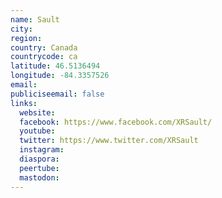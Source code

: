 ```yaml
---
name: Sault
city:
region:
country: Canada
countrycode: ca
latitude: 46.5136494
longitude: -84.3357526
email:
publiciseemail: false
links:
  website:
  facebook: https://www.facebook.com/XRSault/
  youtube:
  twitter: https://www.twitter.com/XRSault
  instagram:
  diaspora:
  peertube:
  mastodon:
---
```

